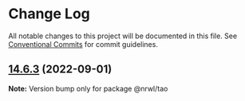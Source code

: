 # Change Log

All notable changes to this project will be documented in this file.
See [Conventional Commits](https://conventionalcommits.org) for commit guidelines.

## [14.6.3](https://github.com/nrwl/nx/compare/14.6.2...14.6.3) (2022-09-01)

**Note:** Version bump only for package @nrwl/tao
